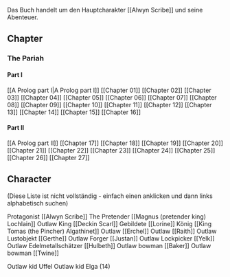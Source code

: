 Das Buch handelt um den Hauptcharakter [[Alwyn Scribe]] und seine Abenteuer.

## Chapter

### The Pariah
#### Part I
[[A Prolog part I|A Prolog part I]]
[[Chapter 01]] [[Chapter 02]] [[Chapter 03]] [[Chapter 04]] [[Chapter 05]] [[Chapter 06]] [[Chapter 07]] [[Chapter 08]] [[Chapter 09]] [[Chapter 10]] [[Chapter 11]] [[Chapter 12]] [[Chapter 13]] [[Chapter 14]] [[Chapter 15]] [[Chapter 16]]

#### Part II
[[A Prolog part II]]
[[Chapter 17]] [[Chapter 18]] [[Chapter 19]] [[Chapter 20]] [[Chapter 21]] [[Chapter 22]] [[Chapter 23]] [[Chapter 24]] [[Chapter 25]] [[Chapter 26]] [[Chapter 27]]

## Character

(Diese Liste ist nicht vollständig - einfach einen anklicken und dann links alphabetisch suchen)

Protagonist [[Alwyn Scribe]]
The Pretender [[Magnus (pretender king) Lochlain]]
Outlaw King [[Deckin Scarl]]
Gebildete [[Lorine]]
König [[King Tomas (the Pincher) Algathinet]]
Outlaw [[Erchel]]
Outlaw [[Raith]]
Outlaw Lustobjekt [[Gerthe]]
Outlaw Forger [[Justan]]
Outlaw Lockpicker [[Yelk]]
Outlaw Edelmetallschätzer [[Hulbeth]]
Outlaw bowman [[Baker]]
Outlaw bowman [[Twine]]


Outlaw kid Uffel 
Outlaw kid Elga (14) 


